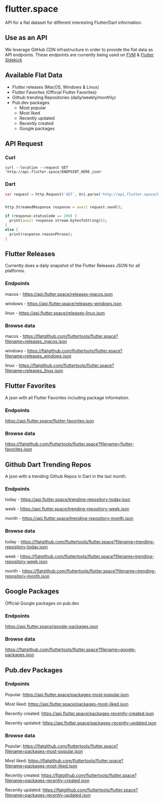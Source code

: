 # flutter.space

API for a flat dataset for different interesting Flutter/Dart information.

## Use as an API

We leverage GitHub CDN infrastructure in order to provide the flat data as API endpoints. These endpoints are currently being used on [FVM](https://github.com/fluttertools/fvm) & [Flutter Sidekick](https://github.com/fluttertools/sidekick)

## Available Flat Data

- Flutter releases (MacOS, Windows & Linux)
- Flutter Favorites (Official Flutter Favorites)
- Github trending Repositories (daily/weekly/monthly)
- Pub.dev packages
  - Most popular
  - Most liked
  - Recently updated
  - Recently created
  - Google packages

## API Request

### Curl
```curl
curl --location --request GET 'http://api.flutter.space/ENDPOINT_HERE.json'
```

### Dart

```dart
var request = http.Request('GET', Uri.parse('http://api.flutter.space/ENDPOINT_HERE.json'));


http.StreamedResponse response = await request.send();

if (response.statusCode == 200) {
  print(await response.stream.bytesToString());
}
else {
  print(response.reasonPhrase);
}

```

## Flutter Releases

Currently does a daily snapshot of the Flutter Releases JSON for all platforms.

### Endpoints

macos - https://api.flutter.space/releases-macos.json

windows - https://api.flutter.space/releases-windows.json

linux - https://api.flutter.space/releases-linux.json

### Browse data

macos - https://flatgithub.com/fluttertools/flutter.space?filename=releases_macos.json

windows - https://flatgithub.com/fluttertools/flutter.space?filename=releases_windows.json

linux - https://flatgithub.com/fluttertools/flutter.space?filename=releases_linux.json

## Flutter Favorites

A json with all Flutter Favorites including package information.

### Endpoints

https://api.flutter.space/flutter-favorites.json

### Browse data

https://flatgithub.com/fluttertools/flutter.space?filename=flutter-favorites.json

## Github Dart Trending Repos

A json with a trending Github Repos in Dart in the last month.

### Endpoints

today - https://api.flutter.space/trending-repository-today.json

week - https://api.flutter.space/trending-repository-week.json

month - https://api.flutter.space/trending-repository-month.json


### Browse data

today - https://flatgithub.com/fluttertools/flutter.space?filename=trending-repository-today.json

week - https://flatgithub.com/fluttertools/flutter.space?filename=trending-repository-week.json

month - https://flatgithub.com/fluttertools/flutter.space?filename=trending-repository-month.json

## Google Packages

Official Google packages on pub.dev

### Endpoints

https://api.flutter.space/google-packages.json

### Browse data

https://flatgithub.com/fluttertools/flutter.space?filename=google-packages.json


## Pub.dev Packages

### Endpoints

Popular: https://api.flutter.space/packages-most-popular.json

Most liked: https://api.flutter.space/packages-most-liked.json

Recently created: https://api.flutter.space/packages-recently-created.json

Recently updated: https://api.flutter.space/packages-recently-updated.json


### Browse data

Popular: https://flatgithub.com/fluttertools/flutter.space?filename=packages-most-popular.json

Most liked: https://flatgithub.com/fluttertools/flutter.space?filename=packages-most-liked.json

Recently created: https://flatgithub.com/fluttertools/flutter.space?filename=packages-recently-created.json

Recently updated: https://flatgithub.com/fluttertools/flutter.space?filename=packages-recently-updated.json

